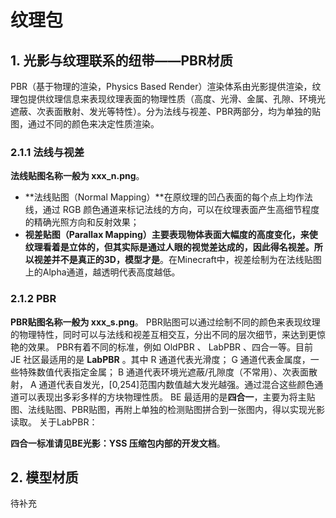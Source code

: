 # 纹理包

## 1. 光影与纹理联系的纽带——PBR材质

PBR（基于物理的渲染，Physics Based Render）渲染体系由光影提供渲染，纹理包提供纹理信息来表现纹理表面的物理性质（高度、光滑、金属、孔隙、环境光遮蔽、次表面散射、发光等特性）。分为法线与视差、PBR两部分，均为单独的贴图，通过不同的颜色来决定性质渲染。

### 2.1.1 法线与视差

**法线贴图名称一般为 xxx_n.png**。

- **法线贴图（Normal Mapping）**在原纹理的凹凸表面的每个点上均作法线，通过 RGB 颜色通道来标记法线的方向，可以在纹理表面产生高细节程度的精确光照方向和反射效果；
- **视差贴图（Parallax Mapping）**主要表现物体表面大幅度的高度变化，来使纹理看着是立体的，但其实际是通过人眼的视觉差达成的，因此得名视差。所以**视差并不是真正的3D，模型才是**。在Minecraft中，视差绘制为在法线贴图上的Alpha通道，越透明代表高度越低。

### 2.1.2 PBR

**PBR贴图名称一般为 xxx_s.png**。
PBR贴图可以通过绘制不同的颜色来表现纹理的物理特性，同时可以与法线和视差互相交互，分出不同的层次细节，来达到更惊艳的效果。
PBR有着不同的标准，例如 OldPBR 、 LabPBR 、四合一等。目前 JE 社区最适用的是 **LabPBR** 。其中 R 通道代表光滑度； G 通道代表金属度，一些特殊数值代表指定金属； B 通道代表环境光遮蔽/孔隙度（不常用）、次表面散射， A 通道代表自发光，[0,254]范围内数值越大发光越强。通过混合这些颜色通道可以表现出多彩多样的方块物理性质。 BE 最适用的是**四合一**，主要为将主贴图、法线贴图、PBR贴图，再附上单独的检测贴图拼合到一张图内，得以实现光影读取。
关于LabPBR：

**四合一标准请见BE光影：YSS 压缩包内部的开发文档**。

## 2. 模型材质

待补充
